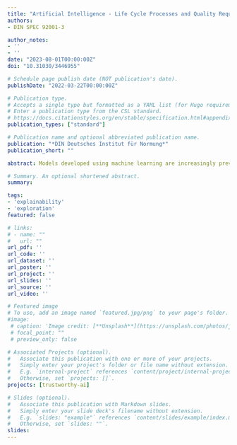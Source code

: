 ```yaml
---
title: "Artificial Intelligence - Life Cycle Processes and Quality Requirements - Part 3: Explainability"
authors:
- DIN SPEC 92001-3

author_notes:
- ''
- ''
date: "2023-08-01T00:00:00Z"
doi: "10.31030/3446955"

# Schedule page publish date (NOT publication's date).
publishDate: "2022-03-22T00:00:00Z"

# Publication type.
# Accepts a single type but formatted as a YAML list (for Hugo requirements).
# Enter a publication type from the CSL standard.
# https://docs.citationstyles.org/en/stable/specification.html#appendix-iii-types
publication_types: ["standard"]

# Publication name and optional abbreviated publication name.
publication: "*DIN Deutsches Institut für Normung*"
publication_short: ""

abstract: Models developed using machine learning are increasingly prevalent in scientific research. At the same time, these models are notoriously opaque. Explainable AI aims to mitigate the impact of opacity by rendering opaque models transparent. More than being just the solution to a problem, however, Explainable AI can also play an invaluable role in scientific exploration. This paper describes how post-hoc analytic techniques from Explainable AI can be used to refine target phenomena in medical science, to identify starting points for future investigations of (potentially) causal relationships, and to generate possible explanations of target phenomena in cognitive science. In this way, this paper describes how Explainable AI—over and above machine learning itself—contributes to the efficiency and scope of datadriven scientific research.

# Summary. An optional shortened abstract.
summary:

tags:
- 'explainability'
- 'exploration'
featured: false

# links:
# - name: ""
#   url: ""
url_pdf: ''
url_code: ''
url_dataset: ''
url_poster: ''
url_project: ''
url_slides: ''
url_source: ''
url_video: ''

# Featured image
# To use, add an image named `featured.jpg/png` to your page's folder. 
#image:
 # caption: 'Image credit: [**Unsplash**](https://unsplash.com/photos/jdD8gXaTZsc)'
 # focal_point: ""
 # preview_only: false

# Associated Projects (optional).
#   Associate this publication with one or more of your projects.
#   Simply enter your project's folder or file name without extension.
#   E.g. `internal-project` references `content/project/internal-project/index.md`.
#   Otherwise, set `projects: []`.
projects: [trustworthy-ai]

# Slides (optional).
#   Associate this publication with Markdown slides.
#   Simply enter your slide deck's filename without extension.
#   E.g. `slides: "example"` references `content/slides/example/index.md`.
#   Otherwise, set `slides: ""`.
slides:
---
```


